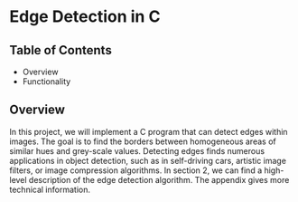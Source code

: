 # Edge Detection in C

## Table of Contents
+ Overview 
+ Functionality

## Overview

In this project, we will implement a C program that can detect edges within images. The goal is to find the borders between homogeneous areas of similar hues and grey-scale values. Detecting edges finds numerous applications in object detection, such as in self-driving cars, artistic image filters, or image compression algorithms. In section 2, we can find a high-level description of the edge detection algorithm. The appendix gives more technical information.
